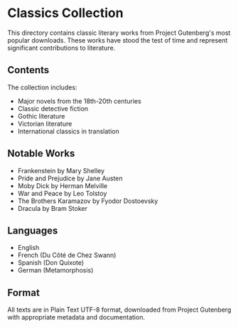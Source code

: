 # Classics Collection

This directory contains classic literary works from Project Gutenberg's most popular downloads. These works have stood the test of time and represent significant contributions to literature.

## Contents

The collection includes:
- Major novels from the 18th-20th centuries
- Classic detective fiction
- Gothic literature
- Victorian literature
- International classics in translation

## Notable Works
- Frankenstein by Mary Shelley
- Pride and Prejudice by Jane Austen
- Moby Dick by Herman Melville
- War and Peace by Leo Tolstoy
- The Brothers Karamazov by Fyodor Dostoevsky
- Dracula by Bram Stoker

## Languages
- English
- French (Du Côté de Chez Swann)
- Spanish (Don Quixote)
- German (Metamorphosis)

## Format
All texts are in Plain Text UTF-8 format, downloaded from Project Gutenberg with appropriate metadata and documentation.
